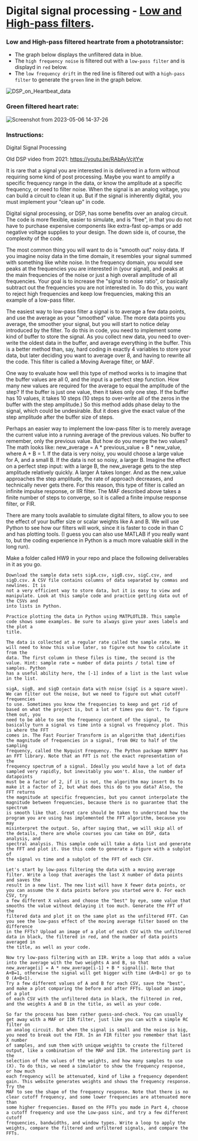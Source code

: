 # Digital signal processing - [Low and High-pass filters](https://fiiir.com/).

### Low and High-pass filtered heartrate from a phototransistor:
- The graph below displays the unfiltered data in blue. 
- The `high frequency noise` is filtered out with a `low-pass filter` and is displayd in `red` below.
- The `low frequency drift` in the red line is filtered out with a `high-pass filter` to generate the `green` line in the graph below.

![DSP_on_Heartbeat_data](https://user-images.githubusercontent.com/60977336/236643788-200d86de-cee4-4ec6-aa97-287a7f1d4af6.png)

### Green filtered heart rate:

![Screenshot from 2023-05-06 14-37-26](https://user-images.githubusercontent.com/60977336/236643922-d6c28162-85ee-47f7-b28a-8c6d7cb02744.png)

### Instructions:

Digital Signal Processing

Old DSP video from 2021: https://youtu.be/RAbAyVcjtYw

It is rare that a signal you are interested in is delivered in a form without requiring some kind of post processing. Maybe you want to amplify a 
specific frequency range in the data, or know the amplitude at a specific frequency, or need to filter noise. When the signal is an analog voltage,
you can build a circuit to clean it up. But if the signal is inherently digital, you must implement your "clean up" in code.

Digital signal processing, or DSP, has some benefits over an analog circuit. The code is more flexible, easier to simulate, and is "free", in that 
you do not have to purchase expensive components like extra-fast op-amps or add negative voltage supplies to your design. The down side is, of course, 
the complexity of the code.

The most common thing you will want to do is "smooth out" noisy data. If you imagine noisy data in the time domain, it resembles your signal summed with 
something like white noise. In the frequency domain, you would see peaks at the frequencies you are interested in (your signal), and peaks at the main 
frequencies of the noise or just a high overall amplitude of all frequencies. Your goal is to increase the "signal to noise ratio", or basically subtract 
out the frequencies you are not interested in. To do this, you want to reject high frequencies and keep low frequencies, making this an example of a 
low-pass filter.

The easiest way to low-pass filter a signal is to average a few data points, and use the average as your "smoothed" value. The more data points you 
average, the smoother your signal, but you will start to notice delay introduced by the filter. To do this in code, you need to implement some kind of 
buffer to store the signal. As you collect new data, you need to over-write the oldest data in the buffer, and average everything in the buffer. This is
a better method than, say, hard coding in exactly 4 variables to store your data, but later deciding you want to average over 8, and having to rewrite 
all the code. This filter is called a Moving Average filter, or MAF.

One way to evaluate how well this type of method works is to imagine that the buffer values are all 0, and the input is a perfect step function. How 
many new values are required for the average to equal the amplitude of the step? If the buffer is just one value, then it takes only one step. If the
buffer has 10 values, it takes 10 steps (10 steps to over-write all of the zeros in the buffer with the step amplitude.) So this method adds phase delay 
to the signal, which could be undesirable. But it does give the exact value of the step amplitude after the buffer size of steps.

Perhaps an easier way to implement the low-pass filter is to merely average the current value into a running average of the previous values. No buffer 
to remember, only the previous value. But how do you merge the two values? The math looks like: new_average = A * previous_value + B * new_value, where
A + B = 1. If the data is very noisy, you would choose a large value for A, and a small B. If the data is not so noisy, a larger B. Imagine the effect 
on a perfect step input: with a large B, the new_average gets to the step amplitude relatively quickly. A larger A takes longer. And as the new_value 
approaches the step amplitude, the rate of approach decreases, and technically never gets there. For this reason, this type of filter is called an 
infinite impulse response, or IIR filter. The MAF described above takes a finite number of steps to converge, so it is called a finite impulse response 
filter, or FIR.

There are many tools available to simulate digital filters, to allow you to see the effect of your buffer size or scalar weights like A and B. We will 
use Python to see how our filters will work, since it is faster to code in than C and has plotting tools. (I guess you can also use MATLAB if you really
want to, but the coding experience in Python is a much more valuable skill in the long run).

Make a folder called HW9 in your repo and place the following deliverables in it as you go.

    Download the sample data sets sigA.csv, sigB.csv, sigC.csv, and sigD.csv. A CSV file contains columns of data separated by commas and newlines. It is 
    not a very efficient way to store data, but it is easy to view and manipulate. Look at this sample code and practice getting data out of the CSVs and 
    into lists in Python.

    Practice plotting the data in Python using MATPLOTLIB. This sample code shows some examples. Be sure to always give your axes labels and the plot a 
    title.

    The data is collected at a regular rate called the sample rate. We will need to know this value later, so figure out how to calculate it from the 
    data. The first column in these files is time, the second is the value. Hint: sample rate = number of data points / total time of samples. Python
    has a useful ability here, the [-1] index of a list is the last value in the list.

    sigA, sigB, and sigD contain data with noise (sigC is a square wave). We can filter out the noise, but we need to figure out what cutoff frequencies 
    to use. Sometimes you know the frequencies to keep and get rid of based on what the project is, but a lot of times you don't. To figure them out, you 
    need to be able to see the frequency content of the signal, to basically turn a signal vs time into a signal vs frequency plot. This is where the FFT
    comes in. The Fast Fourier Transform is an algorithm that identifies the magnitude of frequencies in a signal, from 0Hz to half of the sampling 
    frequency, called the Nyquist Frequency. The Python package NUMPY has an FFT library. Note that an FFT is not the exact representation of the 
    frequency spectrum of a signal. Ideally you would have a lot of data sampled very rapidly, but inevitably you won't. Also, the number of datapoints 
    must be a factor of 2, if it is not, the algorithm may insert 0s to make it a factor of 2, but what does this do to you data? Also, the FFT returns 
    the magnitude at specific frequencies, but you cannot interpolate the magnitude between frequencies, because there is no guarantee that the spectrum 
    is smooth like that. Great care should be taken to understand how the program you are using has implemented the FFT algorithm, because you may
    misinterpret the output. So, after saying that, we will skip all of the details, there are whole courses you can take on DSP, data analysis, and
    spectral analysis. This sample code will take a data list and generate the FFT and plot it. Use this code to generate a figure with a subplot of 
    the signal vs time and a subplot of the FFT of each CSV.

    Let's start by low-pass filtering the data with a moving average filter. Write a loop that averages the last X number of data points and saves the 
    result in a new list. The new list will have X fewer data points, or you can assume the X data points before you started were 0. For each CSV, try 
    a few different X values and choose the "best" by eye, some value that smooths the value without delaying it too much. Generate the FFT of the 
    filtered data and plot it on the same plot as the unfiltered FFT. Can you see the low-pass effect of the moving average filter based on the difference
    in the FFTs? Upload an image of a plot of each CSV with the unfiltered data in black, the filtered in red, and the number of data points averaged in 
    the title, as well as your code.

    Now try low-pass filtering with an IIR. Write a loop that adds a value into the average with the two weights A and B, so that 
    new_average[i] = A * new_average[i-1] + B * signal[i]. Note that A+B=1, otherwise the signal will get bigger with time (A+B>1) or go to 0 (A+B<1). 
    Try a few different values of A and B for each CSV, save the "best", and make a plot comparing the before and after FFTs. Upload an image of a plot 
    of each CSV with the unfiltered data in black, the filtered in red, and the weights A and B in the title, as well as your code.

    So far the process has been rather guess-and-check. You can usually get away with a MAF or IIR filter, just like you can with a simple RC filter on 
    an analog circuit. But when the signal is small and the noise is big, you need to break out the FIR. In an FIR filter you remember that last X number
    of samples, and sum them with unique weights to create the filtered output, like a combination of the MAF and IIR. The interesting part is the
    selection of the values of the weights, and how many samples to use (X). To do this, we need a simulator to show the frequency response, or how much 
    each frequency will be attenuated, kind of like a frequency dependent gain. This website generates weights and shows the frequency response. Try the 
    MAF to see the shape of the frequency response. Note that there is no clear cutoff frequency, and some lower frequencies are attenuated more than 
    some higher frequencies. Based on the FFTs you made in Part 4, choose a cutoff frequency and use the Low-pass sinc, and try a few different cutoff 
    frequencies, bandwidths, and window types. Write a loop to apply the weights, compare the filtered and unfiltered signals, and compare the FFTs.
